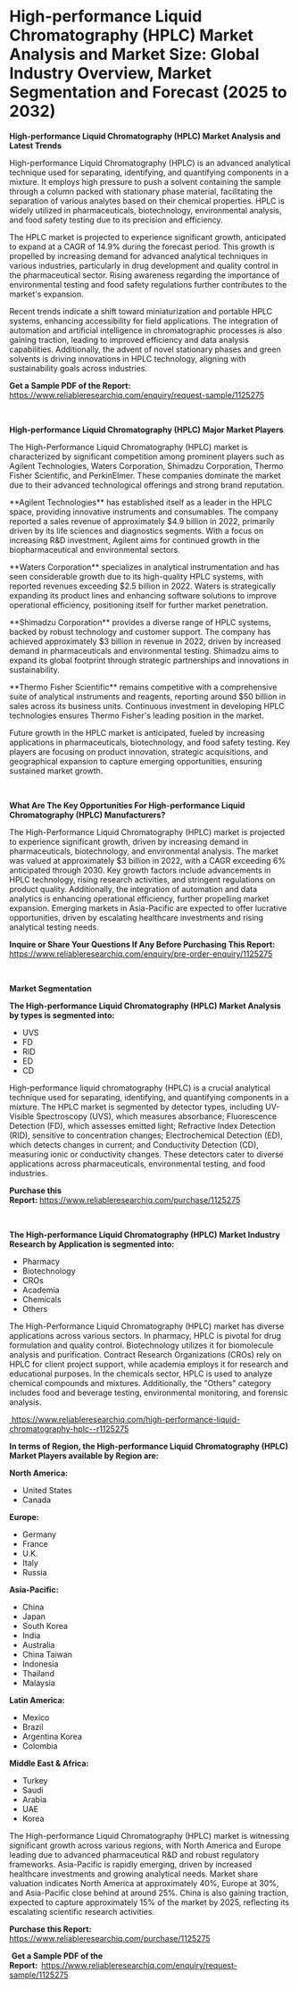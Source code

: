 <p><h1>High-performance Liquid Chromatography (HPLC) Market Analysis and Market Size: Global Industry Overview, Market Segmentation and Forecast (2025 to 2032)</h1></p><p><strong>High-performance Liquid Chromatography (HPLC) Market Analysis and Latest Trends</strong></p>
<p><p>High-performance Liquid Chromatography (HPLC) is an advanced analytical technique used for separating, identifying, and quantifying components in a mixture. It employs high pressure to push a solvent containing the sample through a column packed with stationary phase material, facilitating the separation of various analytes based on their chemical properties. HPLC is widely utilized in pharmaceuticals, biotechnology, environmental analysis, and food safety testing due to its precision and efficiency.</p><p>The HPLC market is projected to experience significant growth, anticipated to expand at a CAGR of 14.9% during the forecast period. This growth is propelled by increasing demand for advanced analytical techniques in various industries, particularly in drug development and quality control in the pharmaceutical sector. Rising awareness regarding the importance of environmental testing and food safety regulations further contributes to the market's expansion. </p><p>Recent trends indicate a shift toward miniaturization and portable HPLC systems, enhancing accessibility for field applications. The integration of automation and artificial intelligence in chromatographic processes is also gaining traction, leading to improved efficiency and data analysis capabilities. Additionally, the advent of novel stationary phases and green solvents is driving innovations in HPLC technology, aligning with sustainability goals across industries.</p></p>
<p><strong>Get a Sample PDF of the Report:&nbsp;</strong> <a href="https://www.reliableresearchiq.com/enquiry/request-sample/1125275?utm_campaign=2769&utm_medium=2&utm_source=Github&utm_content=ia&utm_term=16042025&utm_id=high-performance-liquid-chromatography-hplc">https://www.reliableresearchiq.com/enquiry/request-sample/1125275</a></p>
<p>&nbsp;</p>
<p><strong>High-performance Liquid Chromatography (HPLC) Major Market Players</strong></p>
<p><p>The High-Performance Liquid Chromatography (HPLC) market is characterized by significant competition among prominent players such as Agilent Technologies, Waters Corporation, Shimadzu Corporation, Thermo Fisher Scientific, and PerkinElmer. These companies dominate the market due to their advanced technological offerings and strong brand reputation.</p><p>**Agilent Technologies** has established itself as a leader in the HPLC space, providing innovative instruments and consumables. The company reported a sales revenue of approximately $4.9 billion in 2022, primarily driven by its life sciences and diagnostics segments. With a focus on increasing R&D investment, Agilent aims for continued growth in the biopharmaceutical and environmental sectors.</p><p>**Waters Corporation** specializes in analytical instrumentation and has seen considerable growth due to its high-quality HPLC systems, with reported revenues exceeding $2.5 billion in 2022. Waters is strategically expanding its product lines and enhancing software solutions to improve operational efficiency, positioning itself for further market penetration.</p><p>**Shimadzu Corporation** provides a diverse range of HPLC systems, backed by robust technology and customer support. The company has achieved approximately $3 billion in revenue in 2022, driven by increased demand in pharmaceuticals and environmental testing. Shimadzu aims to expand its global footprint through strategic partnerships and innovations in sustainability.</p><p>**Thermo Fisher Scientific** remains competitive with a comprehensive suite of analytical instruments and reagents, reporting around $50 billion in sales across its business units. Continuous investment in developing HPLC technologies ensures Thermo Fisher's leading position in the market.</p><p>Future growth in the HPLC market is anticipated, fueled by increasing applications in pharmaceuticals, biotechnology, and food safety testing. Key players are focusing on product innovation, strategic acquisitions, and geographical expansion to capture emerging opportunities, ensuring sustained market growth.</p></p>
<p>&nbsp;</p>
<p><strong>What Are The Key Opportunities For High-performance Liquid Chromatography (HPLC) Manufacturers?</strong></p>
<p><p>The High-Performance Liquid Chromatography (HPLC) market is projected to experience significant growth, driven by increasing demand in pharmaceuticals, biotechnology, and environmental analysis. The market was valued at approximately $3 billion in 2022, with a CAGR exceeding 6% anticipated through 2030. Key growth factors include advancements in HPLC technology, rising research activities, and stringent regulations on product quality. Additionally, the integration of automation and data analytics is enhancing operational efficiency, further propelling market expansion. Emerging markets in Asia-Pacific are expected to offer lucrative opportunities, driven by escalating healthcare investments and rising analytical testing needs.</p></p>
<p><strong>Inquire or Share Your Questions If Any Before Purchasing This Report:</strong> <a href="https://www.reliableresearchiq.com/enquiry/pre-order-enquiry/1125275?utm_campaign=2769&utm_medium=2&utm_source=Github&utm_content=ia&utm_term=16042025&utm_id=high-performance-liquid-chromatography-hplc">https://www.reliableresearchiq.com/enquiry/pre-order-enquiry/1125275</a></p>
<p>&nbsp;</p>
<p><strong>Market Segmentation</strong></p>
<p><strong>The High-performance Liquid Chromatography (HPLC) Market Analysis by types is segmented into:</strong></p>
<p><ul><li>UVS</li><li>FD</li><li>RID</li><li>ED</li><li>CD</li></ul></p>
<p><p>High-performance liquid chromatography (HPLC) is a crucial analytical technique used for separating, identifying, and quantifying components in a mixture. The HPLC market is segmented by detector types, including UV-Visible Spectroscopy (UVS), which measures absorbance; Fluorescence Detection (FD), which assesses emitted light; Refractive Index Detection (RID), sensitive to concentration changes; Electrochemical Detection (ED), which detects changes in current; and Conductivity Detection (CD), measuring ionic or conductivity changes. These detectors cater to diverse applications across pharmaceuticals, environmental testing, and food industries.</p></p>
<p><strong>Purchase this Report:&nbsp;</strong><a href="https://www.reliableresearchiq.com/purchase/1125275?utm_campaign=2769&utm_medium=2&utm_source=Github&utm_content=ia&utm_term=16042025&utm_id=high-performance-liquid-chromatography-hplc">https://www.reliableresearchiq.com/purchase/1125275</a></p>
<p>&nbsp;</p>
<p><strong>The High-performance Liquid Chromatography (HPLC) Market Industry Research by Application is segmented into:</strong></p>
<p><ul><li>Pharmacy</li><li>Biotechnology</li><li>CROs</li><li>Academia</li><li>Chemicals</li><li>Others</li></ul></p>
<p><p>The High-Performance Liquid Chromatography (HPLC) market has diverse applications across various sectors. In pharmacy, HPLC is pivotal for drug formulation and quality control. Biotechnology utilizes it for biomolecule analysis and purification. Contract Research Organizations (CROs) rely on HPLC for client project support, while academia employs it for research and educational purposes. In the chemicals sector, HPLC is used to analyze chemical compounds and mixtures. Additionally, the "Others" category includes food and beverage testing, environmental monitoring, and forensic analysis.</p></p>
<p><a href="https://www.reliableresearchiq.com/high-performance-liquid-chromatography-hplc--r1125275?utm_campaign=2769&utm_medium=2&utm_source=Github&utm_content=ia&utm_term=16042025&utm_id=high-performance-liquid-chromatography-hplc">&nbsp;https://www.reliableresearchiq.com/high-performance-liquid-chromatography-hplc--r1125275</a></p>
<p><strong>In terms of Region, the High-performance Liquid Chromatography (HPLC) Market Players available by Region are:</strong></p>
<p>
    <p> <strong> North America: </strong>
        <ul>
            <li>United States</li>
            <li>Canada</li>
        </ul>
        </p> 
    <p> <strong> Europe: </strong>
        <ul>
            <li>Germany</li>
            <li>France</li>
            <li>U.K.</li>
            <li>Italy</li>
            <li>Russia</li>
        </ul>
        </p> 
    <p> <strong> Asia-Pacific: </strong>
        <ul>
            <li>China</li>
            <li>Japan</li>
            <li>South Korea</li>
            <li>India</li>
            <li>Australia</li>
            <li>China Taiwan</li>
            <li>Indonesia</li>
            <li>Thailand</li>
            <li>Malaysia</li>
        </ul>
        </p> 
    <p> <strong> Latin America: </strong>
        <ul>
            <li>Mexico</li>
            <li>Brazil</li>
            <li>Argentina Korea</li>
            <li>Colombia</li>
        </ul>
        </p> 
    <p> <strong> Middle East & Africa: </strong>
        <ul>
            <li>Turkey</li>
            <li>Saudi</li>
            <li>Arabia</li>
            <li>UAE</li>
            <li>Korea</li>
        </ul>
    </p>
    </p>
<p><p>The High-performance Liquid Chromatography (HPLC) market is witnessing significant growth across various regions, with North America and Europe leading due to advanced pharmaceutical R&D and robust regulatory frameworks. Asia-Pacific is rapidly emerging, driven by increased healthcare investments and growing analytical needs. Market share valuation indicates North America at approximately 40%, Europe at 30%, and Asia-Pacific close behind at around 25%. China is also gaining traction, expected to capture approximately 15% of the market by 2025, reflecting its escalating scientific research activities.</p></p>
<p><strong>Purchase this Report: </strong><a href="https://www.reliableresearchiq.com/purchase/1125275?utm_campaign=2769&utm_medium=2&utm_source=Github&utm_content=ia&utm_term=16042025&utm_id=high-performance-liquid-chromatography-hplc">https://www.reliableresearchiq.com/purchase/1125275</a></p>
<p>&nbsp;<strong>Get a Sample PDF of the Report:&nbsp;&nbsp;</strong><a href="https://www.reliableresearchiq.com/enquiry/request-sample/1125275?utm_campaign=2769&utm_medium=2&utm_source=Github&utm_content=ia&utm_term=16042025&utm_id=high-performance-liquid-chromatography-hplc">https://www.reliableresearchiq.com/enquiry/request-sample/1125275</a></p>
<p><strong></strong></p>
<p><p></p><p></p><p></p></p>